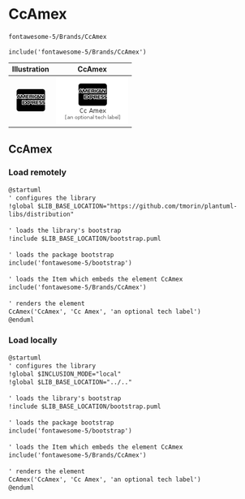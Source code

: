 # CcAmex


```text
fontawesome-5/Brands/CcAmex
```

```text
include('fontawesome-5/Brands/CcAmex')
```



| Illustration | CcAmex |
| :---: | :---: |
| ![illustration for Illustration](../../fontawesome-5/Brands/CcAmex.png) | ![illustration for CcAmex](../../fontawesome-5/Brands/CcAmex.Local.png) |




## CcAmex

### Load remotely
```plantuml
@startuml
' configures the library
!global $LIB_BASE_LOCATION="https://github.com/tmorin/plantuml-libs/distribution"

' loads the library's bootstrap
!include $LIB_BASE_LOCATION/bootstrap.puml

' loads the package bootstrap
include('fontawesome-5/bootstrap')

' loads the Item which embeds the element CcAmex
include('fontawesome-5/Brands/CcAmex')

' renders the element
CcAmex('CcAmex', 'Cc Amex', 'an optional tech label')
@enduml
```

### Load locally
```plantuml
@startuml
' configures the library
!global $INCLUSION_MODE="local"
!global $LIB_BASE_LOCATION="../.."

' loads the library's bootstrap
!include $LIB_BASE_LOCATION/bootstrap.puml

' loads the package bootstrap
include('fontawesome-5/bootstrap')

' loads the Item which embeds the element CcAmex
include('fontawesome-5/Brands/CcAmex')

' renders the element
CcAmex('CcAmex', 'Cc Amex', 'an optional tech label')
@enduml
```

